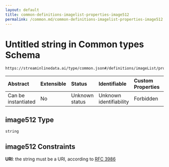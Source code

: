 ```yaml
---
layout: default
title: common-definitions-imagelist-properties-image512
permalink: /common.md/common-definitions-imagelist-properties-image512.md/
---
```

# Untitled string in Common types Schema

```txt
https://streaminlinedata.ai/type/common.json#/definitions/imageList/properties/image512
```



| Abstract            | Extensible | Status         | Identifiable            | Custom Properties | Additional Properties | Access Restrictions | Defined In                                                |
| :------------------ | :--------- | :------------- | :---------------------- | :---------------- | :-------------------- | :------------------ | :-------------------------------------------------------- |
| Can be instantiated | No         | Unknown status | Unknown identifiability | Forbidden         | Allowed               | none                | [common.json*](common.md "open original schema") |

## image512 Type

`string`

## image512 Constraints

**URI**: the string must be a URI, according to [RFC 3986](https://tools.ietf.org/html/rfc3986 "check the specification")
